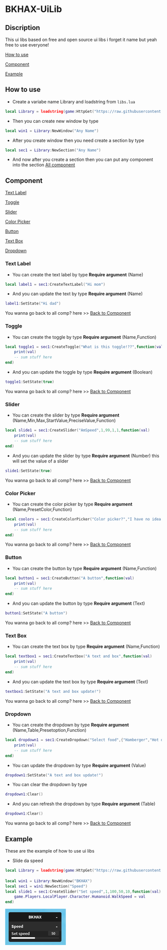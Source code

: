 # BKHAX-UiLib
## Discription
This ui libs based on free and open source ui libs i forget it name but yeah free to use everyone!

[How to use](#how-to-use)

[Component](#component)

[Example](#example)


## How to use
- Create a variabe name Library and loadstring from ```libs.lua```
```lua
local Library = loadstring(game:HttpGet("https://raw.githubusercontent.com/NiZXD471/BKHAX-UiLib/main/libs.lua",true))()
```
- Then you can create new window by type
```lua
local win1 = Library:NewWindow("Any Name")
```
- After you create window then you need create a section by type
```lua
local sec1 = Library:NewSection("Any Name")
```
- And now after you create a section then you can put any component into the section
[All component](#component)


## Component
[Text Label](#text-label)

[Toggle](#toggle)

[Slider](#slider)

[Color Picker](#color-picker)

[Button](#button)

[Text Box](#text-box)

[Dropdown](#dropdown)

### Text Label
- You can create the text label by type **Require argument** (Name)
```lua
local label1 = sec1:CreateTextLabel("Hi mom")
```
- And you can update the text by type **Require argument** (Name)
```lua
label1:SetState("Hi dad")
```
You wanna go back to all comp? here >> [Back to Component](#component)



### Toggle
- You can create the toggle by type **Require argument** (Name,Function)
```lua 
local toggle1 = sec1:CreateToggle("What is this toggle!??",function(val)
    print(val)
    -- sum stuff here
end)
```
- And you can update the toggle by type **Require argument** (Boolean)
```lua
toggle1:SetState(true)
```
You wanna go back to all comp? here >> [Back to Component](#component)

### Slider
- You can create the slider by type **Require argument** (Name,Min,Max,StartValue,PreciseValue,Function)
```lua 
local slide1 = sec1:CreateSlider("AmSpeed",1,99,1,1,function(val)
    print(val)
    -- sum stuff here
end)
```
- And you can update the slider by type **Require argument** (Number)
this will set the value of a slider
```lua
slide1:SetState(true)
```
You wanna go back to all comp? here >> [Back to Component](#component)


### Color Picker
- You can create the color picker by type **Require argument** (Name,PresetColor,Function)
```lua 
local coolors = sec1:CreateColorPicker("Color picker?","I have no idea what is PresetColor i never use it before",function(val)
    print(val)
    -- sum stuff here
end)
```
You wanna go back to all comp? here >> [Back to Component](#component)


### Button
- You can create the button by type **Require argument** (Name,Function)
```lua 
local button1 = sec1:CreateButton("A button",function(val)
    print(val)
    -- sum stuff here
end)
```
- And you can update the button by type **Require argument** (Text)
```lua
button1:SetState("A button")
```
You wanna go back to all comp? here >> [Back to Component](#component)



### Text Box
- You can create the text box by type **Require argument** (Name,Function)
```lua 
local textbox1 = sec1:CreateTextbox("A text and box",function(val)
    print(val)
    -- sum stuff here
end)
```
- And you can update the text box by type **Require argument** (Text)
```lua
textbox1:SetState("A text and box update!")
```
You wanna go back to all comp? here >> [Back to Component](#component)



### Dropdown
- You can create the dropdown by type **Require argument** (Name,Table,Presetoption,Function)
```lua 
local dropdown1 = sec1:CreateDropdown("Select food",{"Hamberger","Hot dog","Pine apple"},1,function(val)
    print(val)
    -- sum stuff here
end)
```
- You can update the dropdown by type **Require argument** (Value)
```lua
dropdown1:SetState("A text and box update!")
```

- You can clear the dropdown by type
```lua
dropdown1:Clear()
```

- And you can refresh the dropdown by type **Require argument** (Table)
```lua
dropdown1:Clear()
```
You wanna go back to all comp? here >> [Back to Component](#component)









## Example
These are the example of how to use ui libs
- Slide da speed
```lua
local Library = loadstring(game:HttpGet("https://raw.githubusercontent.com/NiZXD471/BKHAX-UiLib/main/libs.lua",true))()

local win1 = Library:NewWindow("BKHAX")
local sec1 = win1:NewSection("Speed")
local slide1 = sec1:CreateSlider("Set speed",1,100,50,10,function(val)
    game.Players.LocalPlayer.Character.Humanoid.WalkSpeed = val
end)
```

![Image](https://raw.githubusercontent.com/NiZXD471/BKHAX-UiLib/main/Image/Slide%20da%20speed.png)
